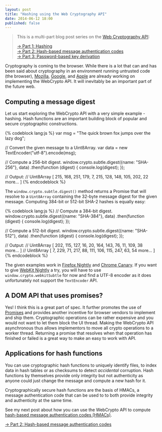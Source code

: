 ```yaml
---
layout: post
title: "Hashing using the Web Cryptography API"
date: 2014-06-12 18:00
published: false
---
```


> This is a multi-part blog post series on the [Web Cryptography API](http://www.w3.org/TR/WebCryptoAPI/):
>
> [→ Part 1: Hashing](/blog/2014/06/hashing-using-the-web-cryptography-api/)  
> [→ Part 2: Hash-based message authentication codes](/blog/2014/06/hash-based-message-authentication-codes-and-the-web-cryptography-api/)  
> [→ Part 3: Password-based key derivation](/blog/2014/06/password-based-key-derivation-using-the-web-cryptography-api/)

Cryptography is coming to the browser. While there is a lot that can and has
been said about cryptography in an environment running untrusted code (the
browser),
[Mozilla](https://bugzilla.mozilla.org/show_bug.cgi?id=865789),
[Google](https://code.google.com/p/chromium/issues/detail?id=245025), and
[Apple](https://bugs.webkit.org/show_bug.cgi?id=122679) are already working on
implementing the WebCrypto API. It will inevitably be an important part of the
future web.

## Computing a message digest

Let us start exploring the WebCrypto API with a very simple example - hashing.
Hash functions are an important building block of popular and secure
cryptographic constructions.

{% codeblock lang:js %}
var msg = "The quick brown fox jumps over the lazy dog";

// Convert the given message to a Uint8Array.
var data = new TextEncoder("utf-8").encode(msg);

// Compute a 256-bit digest.
window.crypto.subtle.digest({name: "SHA-256"}, data)
  .then(function (digest) {
    console.log(digest);
  });

// Output:
// Uint8Array [ 215, 168, 251, 179, 7, 215, 128, 148, 105, 202, 22 more… ]
{% endcodeblock %}

The `window.crypto.subtle.digest()` method returns a Promise that will resolve
to a `Uint8Array` containing the 32-byte message digest for the given message.
Computing 384-bit or 512-bit SHA-2 hashes is equally easy:

{% codeblock lang:js %}
// Compute a 384-bit digest.
window.crypto.subtle.digest({name: "SHA-384"}, data)
  .then(function (digest) {
    console.log(digest);
  });

// Compute a 512-bit digest.
window.crypto.subtle.digest({name: "SHA-512"}, data)
  .then(function (digest) {
    console.log(digest);
  });

// Output:
// Uint8Array [ 202, 115, 127, 16, 20, 164, 143, 76, 11, 109, 38 more… ]
// Uint8Array [ 7, 229, 71, 217, 88, 111, 106, 115, 247, 63, 54 more… ]
{% endcodeblock %}

The given examples work in [Firefox Nightly](http://nightly.mozilla.org/) and
[Chrome Canary](http://www.google.com/chrome/browser/canary.html). If you want
to give [WebKit Nightly](http://nightly.webkit.org/) a try, you will have to
use `window.crypto.webkitSubtle` for now and find a UTF-8 encoder as it does
unfortunately not support the `TextEncoder` API.

## A DOM API that uses promises?

Yes! I think this is a great part of spec. It further promotes the use of
[Promises](https://github.com/domenic/promises-unwrapping) and provides another
incentive for browser vendors to implement and ship them. Cryptographic
operations can be rather expensive and you would not want to let them block
the UI thread. Making the WebCrypto API asynchronous thus allows implementors
to move all crypto operations to a worker thread. Returning a promise that
resolves when that operation has finished or failed is a great way to make an
easy to work with API.

## Applications for hash functions

You can use cryptographic hash functions to uniquely identify files, to index
data in hash tables or as checksums to detect *accidental* corruption. Hash
functions by themselves provide only integrity but not authenticity as anyone
could just change the message and compute a new hash for it.

Cryptographically secure hash functions are the basis of HMACs, a message
authentication code that can be used to to both provide integrity and
authenticity at the same time.

See my next post about how you can use the WebCrypto API to compute
[hash-based message authentication codes (HMACs)](https://en.wikipedia.org/wiki/Hash-based_message_authentication_code).

[→ Part 2: Hash-based message authentication codes](/blog/2014/06/hash-based-message-authentication-codes-and-the-web-cryptography-api/)  
